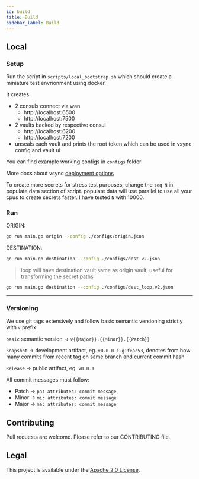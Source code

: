 ```yaml
---
id: build
title: Build
sidebar_label: Build
---
```


## Local 

### Setup

Run the script in `scripts/local_bootstrap.sh` which should create a miniature test envrionment using docker.

It creates
* 2 consuls connect via wan
  * http://localhost:6500
  * http://localhost:7500
* 2 vaults backed by respective consul
  * http://localhost:6200
  * http://localhost:7200
* unseals each vault and prints the root token which can be used in vsync config and vault ui

You can find example working configs in `configs` folder

More docs about vsync [deployment options](../deploy/options.md)

To create more secrets for stress test purposes, change the `seq N` in populate data section of script. populate data will use parallel to use all your cpus to create secrets faster. I have tested `N` with 10000.

### Run

ORIGIN:

```sh
go run main.go origin --config ./configs/origin.json
```

DESTINATION:

```sh
go run main.go destination --config ./configs/dest.v2.json
```

> loop will have destination vault same as origin vault, useful for transforming the secret paths

```sh
go run main.go destination --config ./configs/dest_loop.v2.json
```

---

### Versioning

We use git tags extensively and follow basic semantic versioning strictly with `v` prefix

`basic` semantic version -> `v{{Major}}.{{Minor}}.{{Patch}}`

`Snapshot` -> development artifact, eg. `v0.0.0-1-g1feac53`, denotes from how many commits from recent tag on same branch and current commit hash

`Release` -> public artifact, eg. `v0.0.1`

All commit messages must follow:

* Patch -> `pa: attributes: commit message`
* Minor -> `mi: attributes: commit message`
* Major -> `ma: attributes: commit message`

## Contributing
Pull requests are welcome. Please refer to our CONTRIBUTING file.

## Legal
This project is available under the [Apache 2.0 License](http://www.apache.org/licenses/LICENSE-2.0.html).
